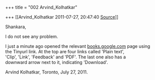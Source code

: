 +++
title = "002 Arvind_Kolhatkar"

+++
[[Arvind_Kolhatkar	2011-07-27, 20:47:40 [Source](https://groups.google.com/g/samskrita/c/6CPQVk_Y80g)]]



Shankara,  
  
I do not see any problem.  
  
I just a minute ago opened the relevant [books.google.com](http://books.google.com) page using  
the Tinyurl link. At the top are four links called 'Plain text',  
'Clip', 'Link', 'Feedback' and 'PDF'. The last one also has a  
downward arrow next to it, indicating 'Download'.  
  
Arvind Kolhatkar, Toronto, July 27, 2011.

